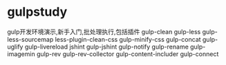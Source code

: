 # gulpstudy
gulp开发环境演示,新手入门,批处理执行,包括插件 gulp-clean gulp-less gulp-less-sourcemap less-plugin-clean-css gulp-minify-css gulp-concat gulp-uglify gulp-livereload jshint gulp-jshint gulp-notify gulp-rename gulp-imagemin gulp-rev gulp-rev-collector gulp-content-includer gulp-connect
